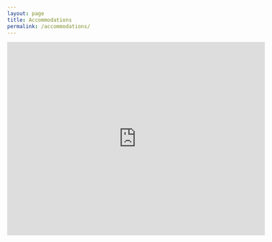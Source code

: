 ```yaml
---
layout: page
title: Accommodations
permalink: /accommodations/
---
```


<iframe
  width="600"
  height="450"
  frameborder="0" style="border:0" class="gmap"
  src="https://www.google.com/maps/embed/v1/search?key={{ site.google_api_key }}&q=accommodations+Vandalia+OH" allowfullscreen>
</iframe>